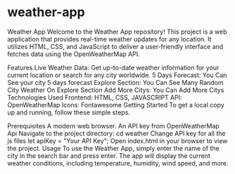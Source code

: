 # weather-app
Weather App
Welcome to the Weather App repository! This project is a web application that provides real-time weather updates for any location. It utilizes HTML, CSS, and JavaScript to deliver a user-friendly interface and fetches data using the OpenWeatherMap API.

Features
Live Weather Data: Get up-to-date weather information for your current location or search for any city worldwide.
5 Days Forecast: You Can See your city 5 days forecast
Explore Section: You Can See Many Random City Weather On Explore Section
Add More Citys: You Can Add More Citys
Technologies Used
Frontend: HTML, CSS, JAVASCRIPT
API: OpenWeatherMap
Icons: Fontawesome
Getting Started
To get a local copy up and running, follow these simple steps.

Prerequisites
A modern web browser.
An API key from OpenWeatherMap Api
Navigate to the project directory:
cd weather
Change API key for all the js files
let apiKey = "Your API Key";
Open index.html in your browser to view the project.
Usage
To use the Weather App, simply enter the name of the city in the search bar and press enter. The app will display the current weather conditions, including temperature, humidity, wind speed, and more.
